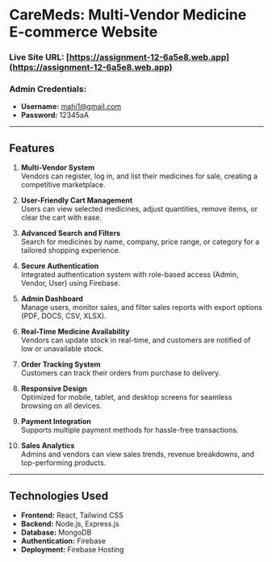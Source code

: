 # CareMeds: Multi-Vendor Medicine E-commerce Website

### Live Site URL: [https://assignment-12-6a5e8.web.app](https://assignment-12-6a5e8.web.app)

### Admin Credentials:

- **Username:** mahi1@gmail.com
- **Password:** 12345aA

---

## Features

1. **Multi-Vendor System**  
   Vendors can register, log in, and list their medicines for sale, creating a competitive marketplace.

2. **User-Friendly Cart Management**  
   Users can view selected medicines, adjust quantities, remove items, or clear the cart with ease.

3. **Advanced Search and Filters**  
   Search for medicines by name, company, price range, or category for a tailored shopping experience.

4. **Secure Authentication**  
   Integrated authentication system with role-based access (Admin, Vendor, User) using Firebase.

5. **Admin Dashboard**  
   Manage users, monitor sales, and filter sales reports with export options (PDF, DOCS, CSV, XLSX).

6. **Real-Time Medicine Availability**  
   Vendors can update stock in real-time, and customers are notified of low or unavailable stock.

7. **Order Tracking System**  
   Customers can track their orders from purchase to delivery.

8. **Responsive Design**  
   Optimized for mobile, tablet, and desktop screens for seamless browsing on all devices.

9. **Payment Integration**  
   Supports multiple payment methods for hassle-free transactions.

10. **Sales Analytics**  
    Admins and vendors can view sales trends, revenue breakdowns, and top-performing products.

---

## Technologies Used

- **Frontend:** React, Tailwind CSS
- **Backend:** Node.js, Express.js
- **Database:** MongoDB
- **Authentication:** Firebase
- **Deployment:** Firebase Hosting
